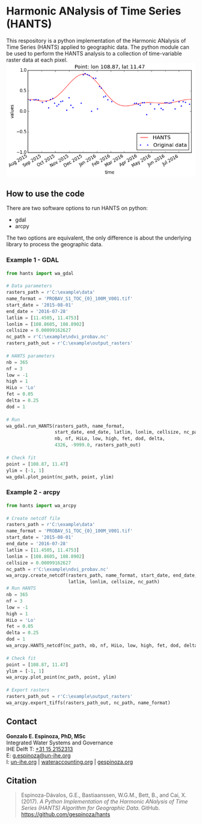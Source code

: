 # Harmonic ANalysis of Time Series (HANTS)

This respository is a python implementation of the Harmonic ANalysis of Time Series (HANTS) applied to geographic data. The python module can be used to perform the HANTS analysis to a collection of time-variable raster data at each pixel.
 ![](example/plot.png)

## How to use the code
There are two software options to run HANTS on python:
- gdal
- arcpy

The two options are equivalent, the only difference is about the underlying library to process the geographic data.

### <a name="gdal_example"></a>Example 1 - GDAL

```python
from hants import wa_gdal

# Data parameters
rasters_path = r'C:\example\data'
name_format = 'PROBAV_S1_TOC_{0}_100M_V001.tif'
start_date = '2015-08-01'
end_date = '2016-07-28'
latlim = [11.4505, 11.4753]
lonlim = [108.8605, 108.8902]
cellsize = 0.00099162627
nc_path = r'C:\example\ndvi_probav.nc'
rasters_path_out = r'C:\example\output_rasters'

# HANTS parameters
nb = 365
nf = 3
low = -1
high = 1
HiLo = 'Lo'
fet = 0.05
delta = 0.25
dod = 1

# Run
wa_gdal.run_HANTS(rasters_path, name_format,
                  start_date, end_date, latlim, lonlim, cellsize, nc_path,
                  nb, nf, HiLo, low, high, fet, dod, delta,
                  4326, -9999.0, rasters_path_out)

# Check fit
point = [108.87, 11.47]
ylim = [-1, 1]
wa_gdal.plot_point(nc_path, point, ylim)
```

### <a name="gdal_example"></a>Example 2 - arcpy

```python
from hants import wa_arcpy

# Create netcdf file
rasters_path = r'C:\example\data'
name_format = 'PROBAV_S1_TOC_{0}_100M_V001.tif'
start_date = '2015-08-01'
end_date = '2016-07-28'
latlim = [11.4505, 11.4753]
lonlim = [108.8605, 108.8902]
cellsize = 0.00099162627
nc_path = r'C:\example\ndvi_probav.nc'
wa_arcpy.create_netcdf(rasters_path, name_format, start_date, end_date,
                       latlim, lonlim, cellsize, nc_path)
# Run HANTS
nb = 365
nf = 3
low = -1
high = 1
HiLo = 'Lo'
fet = 0.05
delta = 0.25
dod = 1
wa_arcpy.HANTS_netcdf(nc_path, nb, nf, HiLo, low, high, fet, dod, delta)

# Check fit
point = [108.87, 11.47]
ylim = [-1, 1]
wa_arcpy.plot_point(nc_path, point, ylim)

# Export rasters
rasters_path_out = r'C:\example\output_rasters'
wa_arcpy.export_tiffs(rasters_path_out, nc_path, name_format)
```
## Contact

**Gonzalo E. Espinoza, PhD, MSc**  
Integrated Water Systems and Governance  
IHE Delft
T: [+31 15 2152313](tel:+31152152313)  
E: [g.espinoza@un-ihe.org](mailto:gespinoza@utexas.edu)  
I: [un-ihe.org](http://un-ihe.org) | [wateraccounting.org](http://wateraccounting.org) | [gespinoza.org](http://gespinoza.org)  

## Citation
> Espinoza-Dávalos, G.E., Bastiaanssen, W.G.M., Bett, B., and Cai, X. (2017). *A Python Implementation of the Harmonic ANalysis of Time Series (HANTS) Algorithm for Geographic Data.* GitHub. https://github.com/gespinoza/hants
